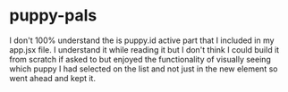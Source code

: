 # puppy-pals
I don't 100% understand the is puppy.id active part that I included in my app.jsx file. I understand it while reading it but I don't think I could build it from scratch if asked to but enjoyed the functionality of visually seeing which puppy I had selected on the list and not just in the new element so went ahead and kept it. 

